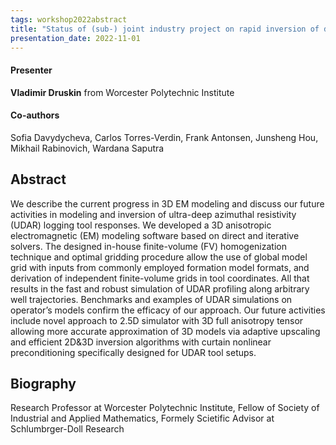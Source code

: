 ```yaml
---
tags: workshop2022abstract
title: "Status of (sub-) joint industry project on rapid inversion of deep-sensing EM borehole measurements (Vladimir Druskin, Worcester Polytechnic Institute)"
presentation_date: 2022-11-01
---
```

#### Presenter
**Vladimir Druskin** from Worcester Polytechnic Institute
#### Co-authors
Sofia Davydycheva, Carlos Torres-Verdin, Frank Antonsen,  Junsheng Hou, Mikhail Rabinovich,  Wardana Saputra
## Abstract
We describe the current progress in 3D EM modeling and discuss our future activities in modeling and inversion of ultra-deep azimuthal resistivity (UDAR) logging tool responses. We developed a 3D anisotropic electromagnetic (EM) modeling software based on direct and iterative solvers. The designed in-house finite-volume (FV) homogenization technique and optimal gridding procedure allow the use of global model grid with inputs from commonly employed formation model formats, and derivation of independent finite-volume grids in tool coordinates. All that results in the fast and robust simulation of UDAR profiling along arbitrary well trajectories. Benchmarks and examples of UDAR simulations on operator’s models confirm the efficacy of our approach. Our future activities include novel approach to 2.5D simulator with 3D full anisotropy tensor allowing more accurate approximation of 3D models via adaptive upscaling  and efficient 2D&3D inversion algorithms with curtain nonlinear preconditioning   specifically designed for UDAR tool setups. 

## Biography
Research Professor at Worcester Polytechnic Institute, Fellow of Society of Industrial and Applied Mathematics, Formely Scietific Advisor at Schlumbrger-Doll Research